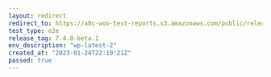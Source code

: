 ```yaml
---
layout: redirect
redirect_to: https://a8c-woo-test-reports.s3.amazonaws.com/public/release/7.4.0-beta.1/wp-latest-2/e2e/index.html
test_type: e2e
release_tag: 7.4.0-beta.1
env_description: "wp-latest-2"
created_at: "2023-01-24T22:10:21Z"
passed: true
---
```

